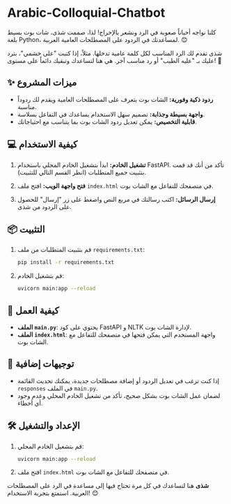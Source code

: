 # Arabic-Colloquial-Chatbot
كلنا نواجه أحياناً صعوبة في الرد ونشعر بالإحراج! لذا، صممت شذى، شات بوت بسيط بلغة Python، لمساعدتك في الردود على المصطلحات العامية العربية. 😊

شذى تقدم لك الرد المناسب لكل كلمة عامية تدخلها. مثلاً، إذا كتبت "على خشمي"، بترد عليك بـ "عليه الطيب" أو رد مناسب آخر. هي هنا لتساعدك وتبقيك دائماً على مستوى! 🚀


## ✨ ميزات المشروع

- **ردود ذكية وفورية:** الشات بوت يتعرف على المصطلحات العامية ويقدم لك ردوداً مناسبة.
- **واجهة بسيطة وجذابة:** تصميم سهل الاستخدام يساعدك في التفاعل بسلاسة.
- **قابلية التخصيص:** يمكن تعديل ردود الشات بوت بما يتناسب مع احتياجاتك.

## 💻 كيفية الاستخدام

1. **تشغيل الخادم:** ابدأ بتشغيل الخادم المحلي باستخدام FastAPI. تأكد من أنك قد قمت بتثبيت جميع المتطلبات (انظر القسم التالي للتثبيت).

2. **فتح واجهة الويب:** افتح ملف `index.html` في متصفحك للتفاعل مع الشات بوت.

3. **إرسال الرسائل:** اكتب رسالتك في مربع النص واضغط على زر "إرسال" للحصول على الردود من شذى.

## 📦 التثبيت

1. قم بتثبيت المتطلبات من ملف `requirements.txt`:
    ```bash
    pip install -r requirements.txt
    ```

2. قم بتشغيل الخادم:
    ```bash
    uvicorn main:app --reload
    ```

## 🚀 كيفية العمل

- **الملف `main.py`**: يحتوي على كود FastAPI و NLTK لإدارة الشات بوت.
- **الملف `index.html`**: واجهة المستخدم التي يمكن فتحها في متصفحك للتفاعل مع الشات بوت.

## 🌟 توجيهات إضافية

- إذا كنت ترغب في تعديل الردود أو إضافة مصطلحات جديدة، يمكنك تحديث القائمة `responses` في الملف `main.py`.
- لضمان عمل الشات بوت بشكل صحيح، تأكد من تشغيل الخادم المحلي وعدم وجود أي أخطاء.

## 🛠️ الإعداد والتشغيل

1. قم بتشغيل الخادم المحلي:
    ```bash
    uvicorn main:app --reload
    ```

2. افتح ملف `index.html` في متصفحك للتفاعل مع الشات بوت.
   
**شذى** هنا لتساعدك في كل مرة تحتاج فيها إلى مساعدة في الرد على المصطلحات العربية. استمتع بتجربة الاستخدام! 😊

